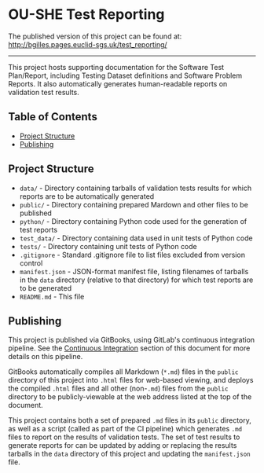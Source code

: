 # OU-SHE Test Reporting

The published version of this project can be found at: http://bgilles.pages.euclid-sgs.uk/test_reporting/

---

This project hosts supporting documentation for the Software Test Plan/Report, including Testing Dataset definitions and
Software Problem Reports. It also automatically generates human-readable reports on validation test results.

## Table of Contents

* [Project Structure](#Project-Structure)
* [Publishing](#Publishing)

## Project Structure

* `data/` - Directory containing tarballs of validation tests results for which reports are to be automatically
  generated
* `public/` - Directory containing prepared Mardown and other files to be published
* `python/` - Directory containing Python code used for the generation of test reports
* `test_data/` - Directory containing data used in unit tests of Python code
* `tests/` - Directory containing unit tests of Python code
* `.gitignore` - Standard .gitignore file to list files excluded from version control
* `manifest.json` - JSON-format manifest file, listing filenames of tarballs in the `data` directory (relative to that
  directory) for which test reports are to be generated
* `README.md` - This file

## Publishing

This project is published via GitBooks, using GitLab's continuous integration pipeline. See the
[Continuous Integration](#Continuous-Integration) section of this document for more details on this pipeline.

GitBooks automatically compiles all Markdown (`*.md`) files in the `public` directory of this project into `.html` files
for web-based viewing, and deploys the compiled `.html` files and all other (non-`.md`) files from the `public`
directory to be publicly-viewable at the web address listed at the top of the document.

This project contains both a set of prepared `.md` files in its `public` directory, as well as a script (called as part
of the CI pipeline) which generates `.md` files to report on the results of validation tests. The set of test results to
generate reports for can be updated by adding or replacing the results tarballs in the `data` directory of this project 
and updating the `manifest.json` file.
